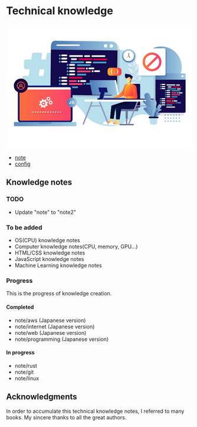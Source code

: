 # Technical knowledge

![thumbnail](./assets/images/thumbnail.png)

- [note](./note/README.md)
- [config](./config/README.md)


## Knowledge notes

### TODO

- Update "note" to "note2"

### To be added

- OS(CPU) knowledge notes
- Computer knowledge notes(CPU, memory, GPU...)
- HTML/CSS knowledge notes
- JavaScript knowledge notes
- Machine Learning knowledge notes


### Progress

This is the progress of knowledge creation.

#### Completed

- note/aws (Japanese version)
- note/internet (Japanese version)
- note/web (Japanese version)
- note/programming (Japanese version)

#### In progress

- note/rust
- note/git
- note/linux


## Acknowledgments

In order to accumulate this technical knowledge notes, I referred to many books. My sincere thanks to all the great authors.
